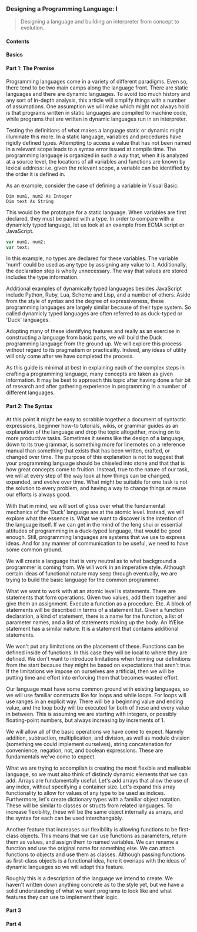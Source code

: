 ### Designing a Programming Language: I
> Designing a language and building an interpreter from concept to evolution.


#### Contents
#### Basics
####



#### Part 1: The Premise

Programming languages come in a variety of different paradigms. Even so, there tend to be two main camps along the 
language front. There are static languages and there are dynamic languages. To avoid too much history and any sort of 
in-depth analysis, this article will simplify things with a number of assumptions. One assumption we will make which 
might not always hold is that programs written in static languages are compiled to machine code, while programs that 
are written in dynamic languages run in an interpreter. 


Testing the definitions of what makes a language static or dynamic might illuminate this more. In a static language, 
variables and procedures have rigidly defined types. Attempting to access a value that has not been named in a relevant
scope leads to a syntax error issued at compile time. The programming language is organized in such a way that, when it
is analyzed at a source level, the locations of all variables and functions are known by lexical address: i.e. given
the relevant scope, a variable can be identified by the order it is defined in.


As an example, consider the case of defining a variable in Visual Basic:
```vbscript
Dim num1, num2 As Integer
Dim text As String
```


This would be the prototype for a static language. When variables are first declared, they must be paired with a type.
In order to compare with a dynamicly typed language, let us look at an example from ECMA script or JavaScript.


```javascript
var num1, num2;
var text;
```


In this example, no types are declared for these variables. The variable 'num1' could be used as any type by assigning
any value to it. Additionally, the declaration step is wholly unnecessary. The way that values are stored includes the
type information.


Additional examples of dynamically typed languages besides JavaScript include Python, Ruby, Lua, Scheme and Lisp, and
a number of others. Aside from the style of syntax and the degree of expressiveness, these programming languages are
largely similar because of their type system. So called dynamicly typed languages are often referred to as duck-typed
or 'Duck' languages.


Adopting many of these identifying features and really as an exercise in constructing a language from basic parts, we
will build the Duck programming language from the ground up. We will explore this process without regard to its 
pragmatism or practicality. Indeed, any ideas of utility will only come after we have completed the process.


As this guide is minimal at best in explaining each of the complex steps in crafting a programming language, many
concepts are taken as given information. It may be best to approach this topic after having done a fair bit of research
and after gathering experience in programming in a number of different languages.


#### Part 2: The Syntax


At this point it might be easy to scrabble together a document of syntactic expressions, beginner how-to tutorials,
wikis, or grammar guides as an explanation of the language and drop the topic altogether, moving on to more productive
tasks. Sometimes it seems like the design of a language, down to its true grammar, is something more for linernotes on
a reference manual than something that exists that has been written, crafted, or changed over time. The purpose of this
explanation is not to suggest that your programming language should be chiseled into stone and that that is how great
concepts come to fruition. Instead, true to the nature of our task, we will at every step of the way look at how things
can be changed, expanded, and evolve over time. What might be suitable for one task is not the solution to every problem,
and having a way to change things or reuse our efforts is always good.


With that in mind, we will sort of gloss over what the fundamental mechanics of the 'Duck' language are at the atomic
level. Instead, we will explore what the essence is. What we want to discover is the intention of the language itself.
If we can get in the mind of the feng shui or essential attitudes of programming in a duck-typed language, that would
be good enough. Still, programming languages are systems that we use to express ideas. And for any manner of 
communication to be useful, we need to have some common ground.


We will create a language that is very neutral as to what background a programmer is coming from. We will work in an
imperative style. Although certain ideas of functional nature may seep through eventually, we are trying to build the
basic language for the common programmer. 


What we want to work with at an atomic level is statements. There are statements that form operations. Given two values,
add them together and give them an assignment. Execute a function as a procedure. Etc. A block of statements will be
described in terms of a statement list. Given a function declaration, a kind of statement, there is a name for the
function, a list of parameter names, and a list of statements making up the body. An If/Else statement has a similar
nature. It is a statement that contains additional statements.


We won't put any limitations on the placement of these. Functions can be defined inside of functions. In this case they
will be local to where they are defined. We don't want to introduce limitations when forming our definitions from the
start because they might be based on expectations that aren't true. If the limitations we impose on ourselves are 
artificial, then we will be putting time and effort into enforcing them that becomes wasted effort.


Our language must have some common ground with existing languages, so we will use familiar constructs like for loops
and while loops. For loops will use ranges in an explicit way. There will be a beginning value and ending value, and
the loop body will be executed for both of these and every value in between. This is assuming we are starting with
integers, or possibly floating-point numbers, but always increasing by increments of 1. 


We will allow all of the basic operations we have come to expect. Namely addition, subtraction, multiplication, and
division, as well as modulo division (something we could implement ourselves), string concatenation for convenience,
negation, not, and boolean expressions. These are fundamentals we've come to expect.


What we are trying to accomplish is creating the most flexible and malleable language, so we must also think of distincly
dynamic elements that we can add. Arrays are fundamentally useful. Let's add arrays that allow the use of any index,
without specifying a container size. Let's expand this array functionality to allow for values of any type to be used
as indices. Furthermore, let's create dictionary types with a familiar object notation. These will be similar to classes
or structs from related languages. To increase flexibility, these will be the same object internally as arrays, and
the syntax for each can be used interchangably. 


Another feature that increases our flexibility is allowing functions to be first-class objects. This means that we can
use functions as parameters, return them as values, and assign them to named variables. We can rename a function and
use the original name for something else. We can attach functions to objects and use them as classes. Although passing
functions as first-class objects is a functional idea, here it overlaps with the ideas of dynamic languages so we will
adopt this feature.


Roughly this is a description of the language we intend to create. We haven't written down anything concrete as to the
style yet, but we have a solid understanding of what we want programs to look like and what features they can use to
implement their logic.



#### Part 3



#### Part 4


